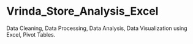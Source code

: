 # Vrinda_Store_Analysis_Excel
Data Cleaning, Data Processing, Data Analysis, Data Visualization using Excel, Pivot Tables.
